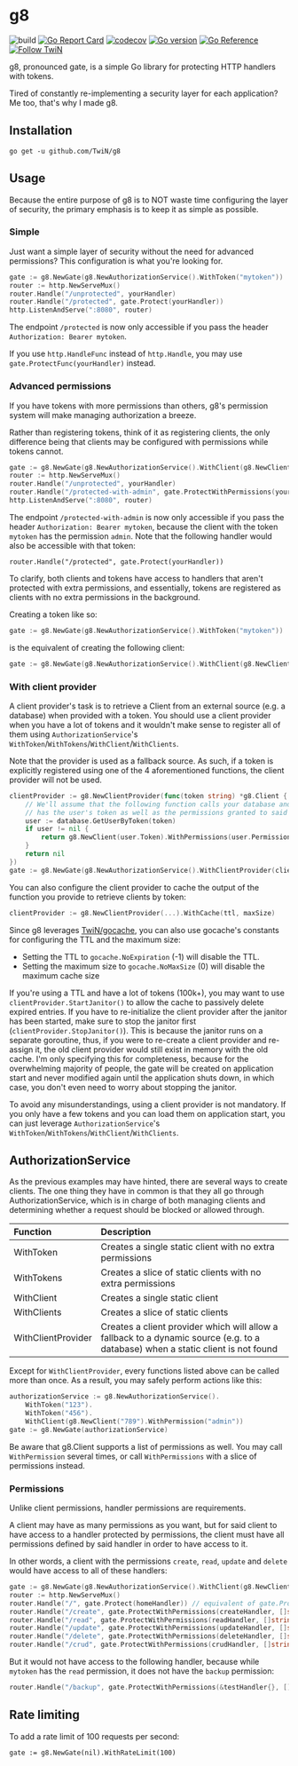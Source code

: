 # g8

![build](https://github.com/TwiN/g8/workflows/build/badge.svg?branch=master) 
[![Go Report Card](https://goreportcard.com/badge/github.com/TwiN/g8)](https://goreportcard.com/report/github.com/TwiN/g8)
[![codecov](https://codecov.io/gh/TwiN/g8/branch/master/graph/badge.svg)](https://codecov.io/gh/TwiN/g8)
[![Go version](https://img.shields.io/github/go-mod/go-version/TwiN/g8.svg)](https://github.com/TwiN/g8)
[![Go Reference](https://pkg.go.dev/badge/github.com/TwiN/g8.svg)](https://pkg.go.dev/github.com/TwiN/g8)
[![Follow TwiN](https://img.shields.io/github/followers/TwiN?label=Follow&style=social)](https://github.com/TwiN)

g8, pronounced gate, is a simple Go library for protecting HTTP handlers with tokens.

Tired of constantly re-implementing a security layer for each application? Me too, that's why I made g8.


## Installation
```
go get -u github.com/TwiN/g8
```


## Usage
Because the entire purpose of g8 is to NOT waste time configuring the layer of security, the primary emphasis is to 
keep it as simple as possible.


### Simple
Just want a simple layer of security without the need for advanced permissions? This configuration is what you're
looking for.

```go
gate := g8.NewGate(g8.NewAuthorizationService().WithToken("mytoken"))
router := http.NewServeMux()
router.Handle("/unprotected", yourHandler)
router.Handle("/protected", gate.Protect(yourHandler))
http.ListenAndServe(":8080", router)
```

The endpoint `/protected` is now only accessible if you pass the header `Authorization: Bearer mytoken`.

If you use `http.HandleFunc` instead of `http.Handle`, you may use `gate.ProtectFunc(yourHandler)` instead.


### Advanced permissions
If you have tokens with more permissions than others, g8's permission system will make managing authorization a breeze.

Rather than registering tokens, think of it as registering clients, the only difference being that clients may be 
configured with permissions while tokens cannot. 

```go
gate := g8.NewGate(g8.NewAuthorizationService().WithClient(g8.NewClient("mytoken").WithPermission("admin")))
router := http.NewServeMux()
router.Handle("/unprotected", yourHandler)
router.Handle("/protected-with-admin", gate.ProtectWithPermissions(yourHandler, []string{"admin"}))
http.ListenAndServe(":8080", router)
```

The endpoint `/protected-with-admin` is now only accessible if you pass the header `Authorization: Bearer mytoken`,
because the client with the token `mytoken` has the permission `admin`. Note that the following handler would also be
accessible with that token:
```
router.Handle("/protected", gate.Protect(yourHandler))
```

To clarify, both clients and tokens have access to handlers that aren't protected with extra permissions, and 
essentially, tokens are registered as clients with no extra permissions in the background.

Creating a token like so:
```go
gate := g8.NewGate(g8.NewAuthorizationService().WithToken("mytoken"))
```
is the equivalent of creating the following client:
```go
gate := g8.NewGate(g8.NewAuthorizationService().WithClient(g8.NewClient("mytoken")))
```


### With client provider
A client provider's task is to retrieve a Client from an external source (e.g. a database) when provided with a token.
You should use a client provider when you have a lot of tokens and it wouldn't make sense to register all of them using
`AuthorizationService`'s `WithToken`/`WithTokens`/`WithClient`/`WithClients`.

Note that the provider is used as a fallback source. As such, if a token is explicitly registered using one of the 4 
aforementioned functions, the client provider will not be used.

```go
clientProvider := g8.NewClientProvider(func(token string) *g8.Client {
    // We'll assume that the following function calls your database and returns a struct "User" that 
    // has the user's token as well as the permissions granted to said user
    user := database.GetUserByToken(token)
    if user != nil {
        return g8.NewClient(user.Token).WithPermissions(user.Permissions)
    }
    return nil
})
gate := g8.NewGate(g8.NewAuthorizationService().WithClientProvider(clientProvider))
```

You can also configure the client provider to cache the output of the function you provide to retrieve clients by token:
```go
clientProvider := g8.NewClientProvider(...).WithCache(ttl, maxSize)
```

Since g8 leverages [TwiN/gocache](https://github.com/TwiN/gocache), you can also use gocache's 
constants for configuring the TTL and the maximum size:
- Setting the TTL to `gocache.NoExpiration` (-1) will disable the TTL. 
- Setting the maximum size to `gocache.NoMaxSize` (0) will disable the maximum cache size

If you're using a TTL and have a lot of tokens (100k+), you may want to use `clientProvider.StartJanitor()` to allow 
the cache to passively delete expired entries. If you have to re-initialize the client provider after the janitor has
been started, make sure to stop the janitor first (`clientProvider.StopJanitor()`). This is because the janitor runs on 
a separate goroutine, thus, if you were to re-create a client provider and re-assign it, the old client provider would 
still exist in memory with the old cache. I'm only specifying this for completeness, because for the overwhelming 
majority of people, the gate will be created on application start and never modified again until the application shuts
down, in which case, you don't even need to worry about stopping the janitor.

To avoid any misunderstandings, using a client provider is not mandatory. If you only have a few tokens and you can load
them on application start, you can just leverage `AuthorizationService`'s `WithToken`/`WithTokens`/`WithClient`/`WithClients`.


## AuthorizationService
As the previous examples may have hinted, there are several ways to create clients. The one thing they have
in common is that they all go through AuthorizationService, which is in charge of both managing clients and determining
whether a request should be blocked or allowed through.

| Function | Description | 
|:--- |:--- |
| WithToken | Creates a single static client with no extra permissions
| WithTokens | Creates a slice of static clients with no extra permissions
| WithClient | Creates a single static client
| WithClients | Creates a slice of static clients
| WithClientProvider | Creates a client provider which will allow a fallback to a dynamic source (e.g. to a database) when a static client is not found 

Except for `WithClientProvider`, every functions listed above can be called more than once.
As a result, you may safely perform actions like this:
```go
authorizationService := g8.NewAuthorizationService().
    WithToken("123").
    WithToken("456").
    WithClient(g8.NewClient("789").WithPermission("admin"))
gate := g8.NewGate(authorizationService)
```

Be aware that g8.Client supports a list of permissions as well. You may call `WithPermission` several times, or call
`WithPermissions` with a slice of permissions instead.


### Permissions
Unlike client permissions, handler permissions are requirements.

A client may have as many permissions as you want, but for said client to have access to a handler protected by
permissions, the client must have all permissions defined by said handler in order to have access to it.

In other words, a client with the permissions `create`, `read`, `update` and `delete` would have access to all of these handlers:
```go
gate := g8.NewGate(g8.NewAuthorizationService().WithClient(g8.NewClient("mytoken").WithPermissions([]string{"create", "read", "update", "delete"})))
router := http.NewServeMux()
router.Handle("/", gate.Protect(homeHandler)) // equivalent of gate.ProtectWithPermissions(homeHandler, []string{})
router.Handle("/create", gate.ProtectWithPermissions(createHandler, []string{"create"}))
router.Handle("/read", gate.ProtectWithPermissions(readHandler, []string{"read"}))
router.Handle("/update", gate.ProtectWithPermissions(updateHandler, []string{"update"}))
router.Handle("/delete", gate.ProtectWithPermissions(deleteHandler, []string{"delete"}))
router.Handle("/crud", gate.ProtectWithPermissions(crudHandler, []string{"create", "read", "update", "delete"}))
```
But it would not have access to the following handler, because while `mytoken` has the `read` permission, it does not 
have the `backup` permission:
```go
router.Handle("/backup", gate.ProtectWithPermissions(&testHandler{}, []string{"read", "backup"}))
```

## Rate limiting
To add a rate limit of 100 requests per second:
```
gate := g8.NewGate(nil).WithRateLimit(100)
```
